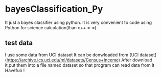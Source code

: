 # bayesClassification_Py

It just a bayes classifier using python.
It is very convenient to code using Python for science calculation(than c++ =-=)



## test data
I use some data from UCI dataset
It can be donwloaded from [UCI dataset] (https://archive.ics.uci.edu/ml/datasets/Census+Income)
After download it,put them into a file named dataset so that program can read data from it
Havefun ! 

